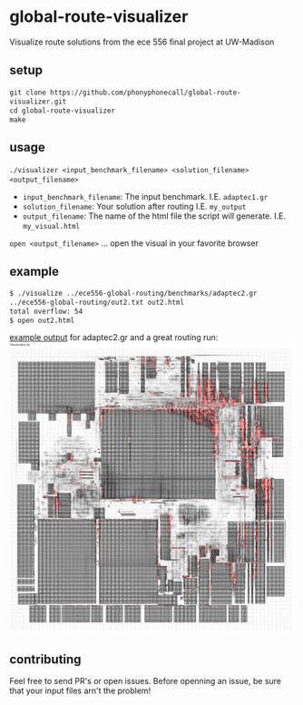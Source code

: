 # global-route-visualizer
Visualize route solutions from the ece 556 final project at UW-Madison

## setup
```
git clone https://github.com/phonyphonecall/global-route-visualizer.git
cd global-route-visualizer
make
```
## usage
`./visualizer <input_benchmark_filename> <solution_filename> <output_filename>`
 - `input_benchmark_filename`: The input benchmark. I.E. `adaptec1.gr`
 - `solution_filename`: Your solution after routing I.E. `my_output`
 - `output_filename`: The name of the html file the script will generate. I.E. `my_visual.html`

`open <output_filename>` ... open the visual in your favorite browser

## example
```
$ ./visualize ../ece556-global-routing/benchmarks/adaptec2.gr ../ece556-global-routing/out2.txt out2.html
total overflow: 54
$ open out2.html
```
[example output](https://raw.githubusercontent.com/phonyphonecall/global-route-visualizer/master/out2.html) for adaptec2.gr and a great routing run:
![adpatec 2 example route](https://raw.githubusercontent.com/phonyphonecall/global-route-visualizer/master/adaptec2-example.png)

## contributing
Feel free to send PR's or open issues. Before openning an issue, be sure that your input files arn't the problem!


